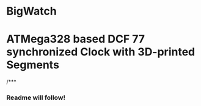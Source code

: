 # BigWatch
<h1>
ATMega328 based DCF 77 synchronized Clock with 3D-printed Segments </h1>
/***
<br><h3>
Readme will follow!
</h13>